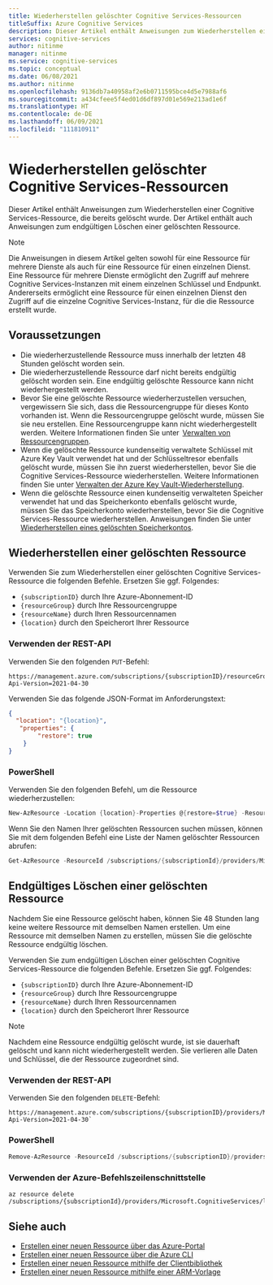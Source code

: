 ```yaml
---
title: Wiederherstellen gelöschter Cognitive Services-Ressourcen
titleSuffix: Azure Cognitive Services
description: Dieser Artikel enthält Anweisungen zum Wiederherstellen einer bereits gelöschten Cognitive Services-Ressource.
services: cognitive-services
author: nitinme
manager: nitinme
ms.service: cognitive-services
ms.topic: conceptual
ms.date: 06/08/2021
ms.author: nitinme
ms.openlocfilehash: 9136db7a40958af2e6b0711595bce4d5e7988af6
ms.sourcegitcommit: a434cfeee5f4ed01d6df897d01e569e213ad1e6f
ms.translationtype: HT
ms.contentlocale: de-DE
ms.lasthandoff: 06/09/2021
ms.locfileid: "111810911"
---
```

# <a name="recover-deleted-cognitive-services-resources"></a>Wiederherstellen gelöschter Cognitive Services-Ressourcen

Dieser Artikel enthält Anweisungen zum Wiederherstellen einer Cognitive Services-Ressource, die bereits gelöscht wurde. Der Artikel enthält auch Anweisungen zum endgültigen Löschen einer gelöschten Ressource.

> [!NOTE]
> Die Anweisungen in diesem Artikel gelten sowohl für eine Ressource für mehrere Dienste als auch für eine Ressource für einen einzelnen Dienst. Eine Ressource für mehrere Dienste ermöglicht den Zugriff auf mehrere Cognitive Services-Instanzen mit einem einzelnen Schlüssel und Endpunkt. Andererseits ermöglicht eine Ressource für einen einzelnen Dienst den Zugriff auf die einzelne Cognitive Services-Instanz, für die die Ressource erstellt wurde.

## <a name="prerequisites"></a>Voraussetzungen

* Die wiederherzustellende Ressource muss innerhalb der letzten 48 Stunden gelöscht worden sein.
* Die wiederherzustellende Ressource darf nicht bereits endgültig gelöscht worden sein. Eine endgültig gelöschte Ressource kann nicht wiederhergestellt werden.
* Bevor Sie eine gelöschte Ressource wiederherzustellen versuchen, vergewissern Sie sich, dass die Ressourcengruppe für dieses Konto vorhanden ist. Wenn die Ressourcengruppe gelöscht wurde, müssen Sie sie neu erstellen. Eine Ressourcengruppe kann nicht wiederhergestellt werden. Weitere Informationen finden Sie unter  [Verwalten von Ressourcengruppen](../azure-resource-manager/management/manage-resource-groups-portal.md).
* Wenn die gelöschte Ressource kundenseitig verwaltete Schlüssel mit Azure Key Vault verwendet hat und der Schlüsseltresor ebenfalls gelöscht wurde, müssen Sie ihn zuerst wiederherstellen, bevor Sie die Cognitive Services-Ressource wiederherstellen. Weitere Informationen finden Sie unter [Verwalten der Azure Key Vault-Wiederherstellung](../key-vault/general/key-vault-recovery.md).
* Wenn die gelöschte Ressource einen kundenseitig verwalteten Speicher verwendet hat und das Speicherkonto ebenfalls gelöscht wurde, müssen Sie das Speicherkonto wiederherstellen, bevor Sie die Cognitive Services-Ressource wiederherstellen. Anweisungen finden Sie unter [Wiederherstellen eines gelöschten Speicherkontos](../storage/common/storage-account-recover.md).

## <a name="recover-a-deleted-resource"></a>Wiederherstellen einer gelöschten Ressource 

Verwenden Sie zum Wiederherstellen einer gelöschten Cognitive Services-Ressource die folgenden Befehle. Ersetzen Sie ggf. Folgendes:

* `{subscriptionID}` durch Ihre Azure-Abonnement-ID
* `{resourceGroup}` durch Ihre Ressourcengruppe
* `{resourceName}` durch Ihren Ressourcennamen
* `{location}` durch den Speicherort Ihrer Ressource

### <a name="using-the-rest-api"></a>Verwenden der REST-API

Verwenden Sie den folgenden `PUT`-Befehl:

```rest-api
https://management.azure.com/subscriptions/{subscriptionID}/resourceGroups/{resourceGroup}/providers/Microsoft.CognitiveServices/accounts/{resourceName}?Api-Version=2021-04-30
```

Verwenden Sie das folgende JSON-Format im Anforderungstext:

```json
{ 
  "location": "{location}", 
   "properties": { 
        "restore": true 
    } 
} 
```

### <a name="using-powershell"></a>PowerShell

Verwenden Sie den folgenden Befehl, um die Ressource wiederherzustellen: 

```powershell
New-AzResource -Location {location}-Properties @{restore=$true} -ResourceId /subscriptions/{subscriptionID}/resourceGroups/{resourceGroup}/providers/Microsoft.CognitiveServices/accounts/{resourceName}   -ApiVersion 2021-04-30 
```

Wenn Sie den Namen Ihrer gelöschten Ressourcen suchen müssen, können Sie mit dem folgenden Befehl eine Liste der Namen gelöschter Ressourcen abrufen: 

```powershell
Get-AzResource -ResourceId /subscriptions/{subscriptionId}/providers/Microsoft.CognitiveServices/deletedAccounts -ApiVersion 2021-04-30 
```


## <a name="purge-a-deleted-resource"></a>Endgültiges Löschen einer gelöschten Ressource 

Nachdem Sie eine Ressource gelöscht haben, können Sie 48 Stunden lang keine weitere Ressource mit demselben Namen erstellen. Um eine Ressource mit demselben Namen zu erstellen, müssen Sie die gelöschte Ressource endgültig löschen.

Verwenden Sie zum endgültigen Löschen einer gelöschten Cognitive Services-Ressource die folgenden Befehle. Ersetzen Sie ggf. Folgendes:

* `{subscriptionID}` durch Ihre Azure-Abonnement-ID
* `{resourceGroup}` durch Ihre Ressourcengruppe
* `{resourceName}` durch Ihren Ressourcennamen
* `{location}` durch den Speicherort Ihrer Ressource

> [!NOTE]
> Nachdem eine Ressource endgültig gelöscht wurde, ist sie dauerhaft gelöscht und kann nicht wiederhergestellt werden. Sie verlieren alle Daten und Schlüssel, die der Ressource zugeordnet sind.

### <a name="using-the-rest-api"></a>Verwenden der REST-API

Verwenden Sie den folgenden `DELETE`-Befehl:

```rest-api
https://management.azure.com/subscriptions/{subscriptionID}/providers/Microsoft.CognitiveServices/locations/{location}/resourceGroups/{resourceGroup}/deletedAccounts/{resourceName}?Api-Version=2021-04-30`
```

### <a name="using-powershell"></a>PowerShell

```powershell
Remove-AzResource -ResourceId /subscriptions/{subscriptionID}/providers/Microsoft.CognitiveServices/locations/{location}/resourceGroups/{resourceGroup}/deletedAccounts/{resourceName}  -ApiVersion 2021-04-30`
```

### <a name="using-the-azure-cli"></a>Verwenden der Azure-Befehlszeilenschnittstelle

```azurecli-interactive
az resource delete /subscriptions/{subscriptionId}/providers/Microsoft.CognitiveServices/locations/{location}/resourceGroups/{resourceGroup}/deletedAccounts/{resourceName}
```

## <a name="see-also"></a>Siehe auch
* [Erstellen einer neuen Ressource über das Azure-Portal](cognitive-services-apis-create-account.md)
* [Erstellen einer neuen Ressource über die Azure CLI](cognitive-services-apis-create-account-cli.md)
* [Erstellen einer neuen Ressource mithilfe der Clientbibliothek](cognitive-services-apis-create-account-client-library.md)
* [Erstellen einer neuen Ressource mithilfe einer ARM-Vorlage](create-account-resource-manager-template.md)